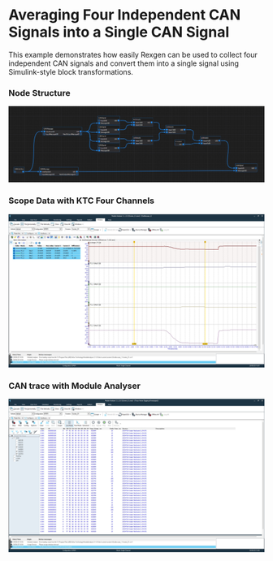 # Averaging Four Independent CAN Signals into a Single CAN Signal
This example demonstrates how easily Rexgen can be used to collect four independent CAN signals and convert them into a single signal using Simulink-style block transformations.

### Node Structure

![.](nodes.jpg)

### Scope Data with KTC Four Channels
![.](scope.jpg)

### CAN trace with Module Analyser 
![.](trace.jpg)
